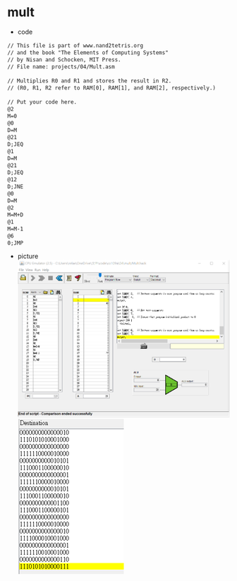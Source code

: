 # mult
* code
```
// This file is part of www.nand2tetris.org
// and the book "The Elements of Computing Systems"
// by Nisan and Schocken, MIT Press.
// File name: projects/04/Mult.asm

// Multiplies R0 and R1 and stores the result in R2.
// (R0, R1, R2 refer to RAM[0], RAM[1], and RAM[2], respectively.)

// Put your code here.
@2
M=0
@0
D=M
@21
D;JEQ
@1
D=M
@21
D;JEQ
@12
D;JNE
@0
D=M
@2
M=M+D
@1
M=M-1
@6
0;JMP
```
* picture
![picture](https://github.com/ZKX-0326/co109a/blob/master/HW/picture/%E6%9C%AA%E5%91%BD%E5%90%8D1.png)
![picture](https://github.com/ZKX-0326/co109a/blob/master/HW/picture/%E6%9C%AA%E5%91%BD%E5%90%8D2.png)